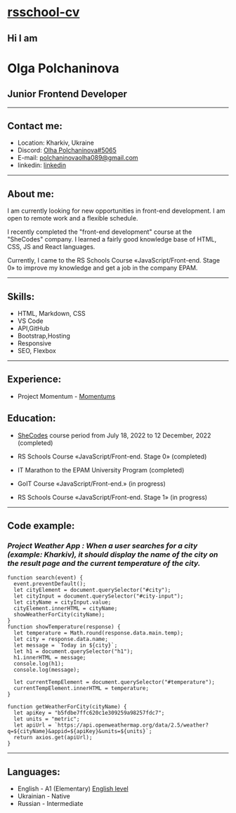 # [rsschool-cv](адрес "https://github.com/Polchaninova/rsschool-cv/branches")

## **Hi I am**

# **Olga Polchaninova**

## **Junior Frontend Developer**

---

## **Contact me:**

- Location: Kharkiv, Ukraine
- Discord: [Olha Polchaninova#5065](адрес "https://discord.com/")
- E-mail: polchaninovaolha089@gmail.com
- linkedin: [linkedin](адрес "https://www.linkedin.com")

---

## **About me:**

I am currently looking for new opportunities in front-end development. I am open to remote work and a flexible schedule.

I recently completed the "front-end development" course at the "SheCodes" company. I learned a fairly good knowledge base of HTML, CSS, JS and React languages.

Currently, I came to the RS Schools Course «JavaScript/Front-end. Stage 0» to improve my knowledge and get a job in the company EPAM.

---

## **Skills:**

- HTML, Markdown, CSS
- VS Code
- API,GitHub
- Bootstrap,Hosting
- Responsive
- SEO, Flexbox

---

## **Experience:**

- Project Momentum - [Momentums](адрес " https://momentums--papaya-tanuki-cdc4b7.netlify.app/")

## **Education:**

- [SheCodes](адрес "https://www.shecodes.io/graduates/46664-olha-polchaninova") course period from July 18, 2022 to 12 December, 2022 (completed)

- RS Schools Course «JavaScript/Front-end. Stage 0» (completed)

- IT Marathon to the EPAM University Program (completed)

- GoIT Course «JavaScript/Front-end.» (in progress)
- RS Schools Course «JavaScript/Front-end. Stage 1» (in progress)

---

## **Code example:**

### _**Project Weather App :** When a user searches for a city (example: Kharkiv), it should display the name of the city on the result page and the current temperature of the city._

```
function search(event) {
  event.preventDefault();
  let cityElement = document.querySelector("#city");
  let cityInput = document.querySelector("#city-input");
  let cityName = cityInput.value;
  cityElement.innerHTML = cityName;
  showWeatherForCity(cityName);
}
function showTemperature(response) {
  let temperature = Math.round(response.data.main.temp);
  let city = response.data.name;
  let message = `Today in ${city}`;
  let h1 = document.querySelector("h1");
  h1.innerHTML = message;
  console.log(h1);
  console.log(message);

  let currentTempElement = document.querySelector("#temperature");
  currentTempElement.innerHTML = temperature;
}

function getWeatherForCity(cityName) {
  let apiKey = "b5fdbe7ffc620c1e309259a98257fdc7";
  let units = "metric";
  let apiUrl = `https://api.openweathermap.org/data/2.5/weather?q=${cityName}&appid=${apiKey}&units=${units}`;
  return axios.get(apiUrl);
}
```

---

## **Languages:**

- English - A1 (Elementary)
  [English level](адрес "https://training.epam.ua/Inbox#!/Notifications?lang=ua:~:text=was%20set%20as-,A1%20(Elementary).,-You%27ve%20received%20this")
- Ukrainian - Native
- Russian - Intermediate
